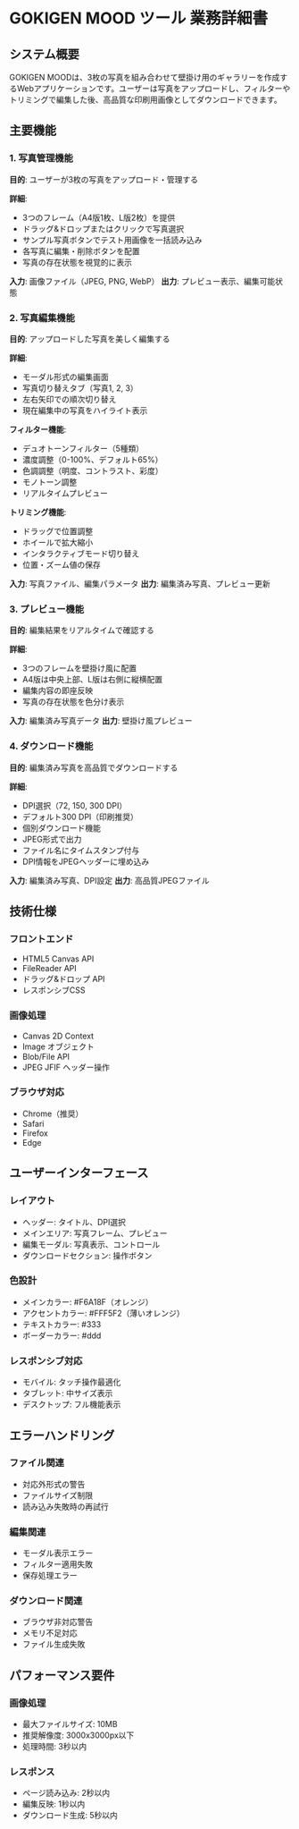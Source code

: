 # GOKIGEN MOOD ツール 業務詳細書

## システム概要
GOKIGEN MOODは、3枚の写真を組み合わせて壁掛け用のギャラリーを作成するWebアプリケーションです。ユーザーは写真をアップロードし、フィルターやトリミングで編集した後、高品質な印刷用画像としてダウンロードできます。

## 主要機能

### 1. 写真管理機能
**目的**: ユーザーが3枚の写真をアップロード・管理する

**詳細**:
- 3つのフレーム（A4版1枚、L版2枚）を提供
- ドラッグ&ドロップまたはクリックで写真選択
- サンプル写真ボタンでテスト用画像を一括読み込み
- 各写真に編集・削除ボタンを配置
- 写真の存在状態を視覚的に表示

**入力**: 画像ファイル（JPEG, PNG, WebP）
**出力**: プレビュー表示、編集可能状態

### 2. 写真編集機能
**目的**: アップロードした写真を美しく編集する

**詳細**:
- モーダル形式の編集画面
- 写真切り替えタブ（写真1, 2, 3）
- 左右矢印での順次切り替え
- 現在編集中の写真をハイライト表示

**フィルター機能**:
- デュオトーンフィルター（5種類）
- 濃度調整（0-100%、デフォルト65%）
- 色調調整（明度、コントラスト、彩度）
- モノトーン調整
- リアルタイムプレビュー

**トリミング機能**:
- ドラッグで位置調整
- ホイールで拡大縮小
- インタラクティブモード切り替え
- 位置・ズーム値の保存

**入力**: 写真ファイル、編集パラメータ
**出力**: 編集済み写真、プレビュー更新

### 3. プレビュー機能
**目的**: 編集結果をリアルタイムで確認する

**詳細**:
- 3つのフレームを壁掛け風に配置
- A4版は中央上部、L版は右側に縦横配置
- 編集内容の即座反映
- 写真の存在状態を色分け表示

**入力**: 編集済み写真データ
**出力**: 壁掛け風プレビュー

### 4. ダウンロード機能
**目的**: 編集済み写真を高品質でダウンロードする

**詳細**:
- DPI選択（72, 150, 300 DPI）
- デフォルト300 DPI（印刷推奨）
- 個別ダウンロード機能
- JPEG形式で出力
- ファイル名にタイムスタンプ付与
- DPI情報をJPEGヘッダーに埋め込み

**入力**: 編集済み写真、DPI設定
**出力**: 高品質JPEGファイル

## 技術仕様

### フロントエンド
- HTML5 Canvas API
- FileReader API
- ドラッグ&ドロップ API
- レスポンシブCSS

### 画像処理
- Canvas 2D Context
- Image オブジェクト
- Blob/File API
- JPEG JFIF ヘッダー操作

### ブラウザ対応
- Chrome（推奨）
- Safari
- Firefox
- Edge

## ユーザーインターフェース

### レイアウト
- ヘッダー: タイトル、DPI選択
- メインエリア: 写真フレーム、プレビュー
- 編集モーダル: 写真表示、コントロール
- ダウンロードセクション: 操作ボタン

### 色設計
- メインカラー: #F6A18F（オレンジ）
- アクセントカラー: #FFF5F2（薄いオレンジ）
- テキストカラー: #333
- ボーダーカラー: #ddd

### レスポンシブ対応
- モバイル: タッチ操作最適化
- タブレット: 中サイズ表示
- デスクトップ: フル機能表示

## エラーハンドリング

### ファイル関連
- 対応外形式の警告
- ファイルサイズ制限
- 読み込み失敗時の再試行

### 編集関連
- モーダル表示エラー
- フィルター適用失敗
- 保存処理エラー

### ダウンロード関連
- ブラウザ非対応警告
- メモリ不足対応
- ファイル生成失敗

## パフォーマンス要件

### 画像処理
- 最大ファイルサイズ: 10MB
- 推奨解像度: 3000x3000px以下
- 処理時間: 3秒以内

### レスポンス
- ページ読み込み: 2秒以内
- 編集反映: 1秒以内
- ダウンロード生成: 5秒以内
